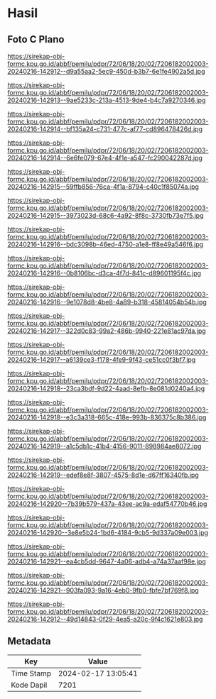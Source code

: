 # Hasil

## Foto C Plano

https://sirekap-obj-formc.kpu.go.id/abbf/pemilu/pdpr/72/06/18/20/02/7206182002003-20240216-142912--d9a55aa2-5ec9-450d-b3b7-6e1fe4902a5d.jpg

https://sirekap-obj-formc.kpu.go.id/abbf/pemilu/pdpr/72/06/18/20/02/7206182002003-20240216-142913--9ae5233c-213a-4513-9de4-b4c7a9270346.jpg

https://sirekap-obj-formc.kpu.go.id/abbf/pemilu/pdpr/72/06/18/20/02/7206182002003-20240216-142914--bf135a24-c731-477c-af77-cd896478426d.jpg

https://sirekap-obj-formc.kpu.go.id/abbf/pemilu/pdpr/72/06/18/20/02/7206182002003-20240216-142914--6e6fe079-67e4-4f1e-a547-fc290042287d.jpg

https://sirekap-obj-formc.kpu.go.id/abbf/pemilu/pdpr/72/06/18/20/02/7206182002003-20240216-142915--59ffb856-76ca-4f1a-8794-c40c1f85074a.jpg

https://sirekap-obj-formc.kpu.go.id/abbf/pemilu/pdpr/72/06/18/20/02/7206182002003-20240216-142915--3973023d-68c6-4a92-8f8c-3730fb73e7f5.jpg

https://sirekap-obj-formc.kpu.go.id/abbf/pemilu/pdpr/72/06/18/20/02/7206182002003-20240216-142916--bdc3098b-46ed-4750-a1e8-ff8e49a546f6.jpg

https://sirekap-obj-formc.kpu.go.id/abbf/pemilu/pdpr/72/06/18/20/02/7206182002003-20240216-142916--0b8106bc-d3ca-4f7d-841c-d89601195f4c.jpg

https://sirekap-obj-formc.kpu.go.id/abbf/pemilu/pdpr/72/06/18/20/02/7206182002003-20240216-142916--9e1078d8-4be8-4a89-b318-45814054b54b.jpg

https://sirekap-obj-formc.kpu.go.id/abbf/pemilu/pdpr/72/06/18/20/02/7206182002003-20240216-142917--322d0c83-99a2-486b-9940-221e81ac97da.jpg

https://sirekap-obj-formc.kpu.go.id/abbf/pemilu/pdpr/72/06/18/20/02/7206182002003-20240216-142917--a6139ce3-f178-4fe9-9f43-ce51cc0f3bf7.jpg

https://sirekap-obj-formc.kpu.go.id/abbf/pemilu/pdpr/72/06/18/20/02/7206182002003-20240216-142918--23ca3bdf-9d22-4aad-8efb-8e081d0240a4.jpg

https://sirekap-obj-formc.kpu.go.id/abbf/pemilu/pdpr/72/06/18/20/02/7206182002003-20240216-142918--e3c3a318-665c-418e-993b-836375c8b386.jpg

https://sirekap-obj-formc.kpu.go.id/abbf/pemilu/pdpr/72/06/18/20/02/7206182002003-20240216-142919--a1c5db1c-41b4-4156-9011-898984ae8072.jpg

https://sirekap-obj-formc.kpu.go.id/abbf/pemilu/pdpr/72/06/18/20/02/7206182002003-20240216-142919--edef8e8f-3807-4575-8d1e-d67ff16340fb.jpg

https://sirekap-obj-formc.kpu.go.id/abbf/pemilu/pdpr/72/06/18/20/02/7206182002003-20240216-142920--7b39b579-437a-43ee-ac9a-edaf54770b46.jpg

https://sirekap-obj-formc.kpu.go.id/abbf/pemilu/pdpr/72/06/18/20/02/7206182002003-20240216-142920--3e8e5b24-1bd6-4184-9cb5-9d337a09e003.jpg

https://sirekap-obj-formc.kpu.go.id/abbf/pemilu/pdpr/72/06/18/20/02/7206182002003-20240216-142921--ea4cb5dd-9647-4a06-adb4-a74a37aaf98e.jpg

https://sirekap-obj-formc.kpu.go.id/abbf/pemilu/pdpr/72/06/18/20/02/7206182002003-20240216-142921--903fa093-9a16-4eb0-9fb0-fbfe7bf769f8.jpg

https://sirekap-obj-formc.kpu.go.id/abbf/pemilu/pdpr/72/06/18/20/02/7206182002003-20240216-142912--49d14843-0f29-4ea5-a20c-9f4c1621e803.jpg


## Metadata

| Key        | Value               |
| ---------- | ------------------- |
| Time Stamp | 2024-02-17 13:05:41 |
| Kode Dapil | 7201                |



